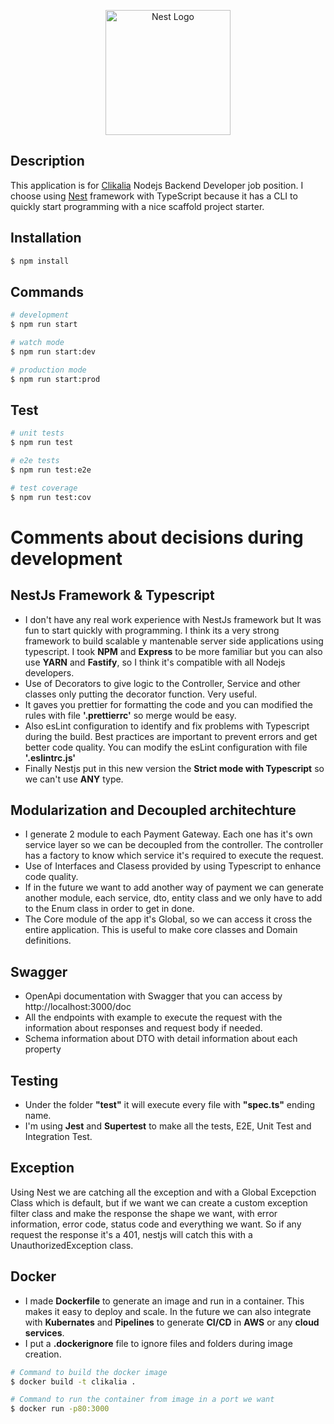 <p align="center">
  <a href="http://nestjs.com/" target="blank"><img src="https://nestjs.com/img/logo-small.svg" width="200" alt="Nest Logo" /></a>
</p>

[circleci-image]: https://img.shields.io/circleci/build/github/nestjs/nest/master?token=abc123def456
[circleci-url]: https://circleci.com/gh/nestjs/nest

## Description

This application is for [Clikalia](https://clikalia.com/) Nodejs Backend Developer job position. I choose using [Nest](https://github.com/nestjs/nest) framework with TypeScript because it has a CLI to quickly start programming with a nice scaffold project starter.

## Installation

```bash
$ npm install
```

## Commands

```bash
# development
$ npm run start

# watch mode
$ npm run start:dev

# production mode
$ npm run start:prod
```

## Test

```bash
# unit tests
$ npm run test

# e2e tests
$ npm run test:e2e

# test coverage
$ npm run test:cov
```

# Comments about decisions during development

## NestJs Framework & Typescript

- I don't have any real work experience with NestJs framework but It was fun to start quickly with programming. I think its a very strong framework to build scalable y mantenable server side applications using typescript. I took **NPM** and **Express** to be more familiar but you can also use **YARN** and **Fastify**, so I think it's compatible with all Nodejs developers.
- Use of Decorators to give logic to the Controller, Service and other classes only putting the decorator function. Very useful.
- It gaves you prettier for formatting the code and you can modified the rules with file **'.prettierrc'** so merge would be easy.
- Also esLint configuration to identify and fix problems with Typescript during the build. Best practices are important to prevent errors and get better code quality. You can modify the esLint configuration with file **'.eslintrc.js'**
- Finally Nestjs put in this new version the **Strict mode with Typescript** so we can't use **ANY** type.

## Modularization and Decoupled architechture

- I generate 2 module to each Payment Gateway. Each one has it's own service layer so we can be decoupled from the controller. The controller has a factory to know which service it's required to execute the request.
- Use of Interfaces and Clasess provided by using Typescript to enhance code quality.
- If in the future we want to add another way of payment we can generate another module, each service, dto, entity class and we only have to add to the Enum class in order to get in done.
- The Core module of the app it's Global, so we can access it cross the entire application. This is useful to make core classes and Domain definitions.

## Swagger

- OpenApi documentation with Swagger that you can access by http://localhost:3000/doc
- All the endpoints with example to execute the request with the information about responses and request body if needed.
- Schema information about DTO with detail information about each property

## Testing

- Under the folder **"test"** it will execute every file with **"spec.ts"** ending name.
- I'm using **Jest** and **Supertest** to make all the tests, E2E, Unit Test and Integration Test.

## Exception

Using Nest we are catching all the exception and with a Global Excepction Class which is default, but if we want we can create a custom exception filter class and make the response the shape we want, with error information, error code, status code and everything we want. So if any request the response it's a 401, nestjs will catch this with a UnauthorizedException class.

## Docker

- I made **Dockerfile** to generate an image and run in a container. This makes it easy to deploy and scale. In the future we can also integrate with **Kubernates** and **Pipelines** to generate **CI/CD** in **AWS** or any **cloud services**.
- I put a **.dockerignore** file to ignore files and folders during image creation.

```bash
# Command to build the docker image
$ docker build -t clikalia .

# Command to run the container from image in a port we want
$ docker run -p80:3000
```
